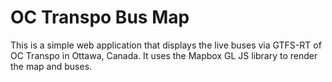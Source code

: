 # OC Transpo Bus Map

This is a simple web application that displays the live buses via GTFS-RT of OC Transpo in Ottawa, Canada. It uses the Mapbox GL JS library to render the map and buses.
